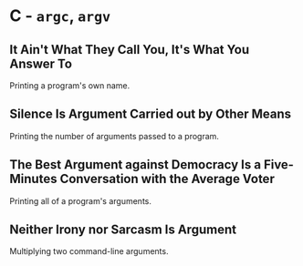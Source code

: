 # C - `argc`, `argv`

## It Ain't What They Call You, It's What You Answer To
Printing a program's own name.

## Silence Is Argument Carried out by Other Means
Printing the number of arguments passed to a program.

## The Best Argument against Democracy Is a Five-Minutes Conversation with the Average Voter
Printing all of a program's arguments.

## Neither Irony nor Sarcasm Is Argument
Multiplying two command-line arguments.
